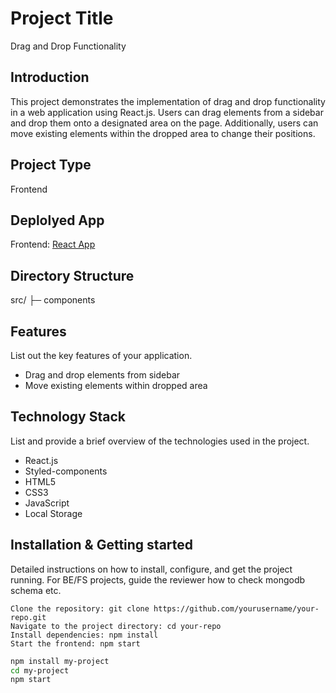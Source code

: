# Project Title
Drag and Drop Functionality

## Introduction
This project demonstrates the implementation of drag and drop functionality in a web application using React.js. Users can drag elements from a sidebar and drop them onto a designated area on the page. Additionally, users can move existing elements within the dropped area to change their positions.
## Project Type
Frontend 

## Deplolyed App
Frontend: [React App](https://unscript-ai.vercel.app/)

## Directory Structure
src/
├─ components


## Features
List out the key features of your application.

- Drag and drop elements from sidebar
- Move existing elements within dropped area


## Technology Stack
List and provide a brief overview of the technologies used in the project.

- React.js
- Styled-components
- HTML5
- CSS3
- JavaScript
- Local Storage


## Installation & Getting started
Detailed instructions on how to install, configure, and get the project running. For BE/FS projects, guide the reviewer how to check mongodb schema etc.
```
Clone the repository: git clone https://github.com/yourusername/your-repo.git
Navigate to the project directory: cd your-repo
Install dependencies: npm install
Start the frontend: npm start
```

```bash
npm install my-project
cd my-project
npm start

